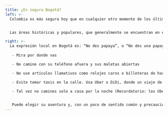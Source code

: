 ```yaml
---
title: ¿Es segura Bogotá?
left: >-
  Colombia es más segura hoy que en cualquier otro momento de los últimos 50 años, y esperamos que Devcon en Bogotá sea una experiencia impactante para todos. Dicho esto, si bien Bogotá es una ciudad muy moderna, se encuentra en un país en desarrollo, y recomendamos tomar algunas precauciones básicas. Haz eso, y tu mayor problema probablemente será querer quedarte más tiempo.


  Las áreas históricas y populares, que generalmente se encuentran en el centro y al norte del centro, son las regiones más seguras. También ayudaremos a guiar a los asistentes hacia los lugares correctos en el momento correcto del día, por ejemplo: las áreas de moda que están llenas de vida nocturna son mejores después del anochecer, mientras que el centro histórico es mejor para frecuentar durante el día.

right: >-
  La expresión local en Bogotá es: “No des papaya”, o “No des una papaya”. Esencialmente significa, no se convierta en un objetivo obvio: use el sentido común mientras esté en Bogotá. Eso significa:
  
   - Mira por donde vas

   - No camine con su teléfono afuera y sus maletas abiertas

   - No use artículos llamativos como relojes caros o billeteras de hardware chapadas en oro.

   - Evite tomar taxis en la calle. Usa Uber o DiDi, donde un viaje de 20 minutos cuesta alrededor de $3 USD. Consejo: tal vez pague el dólar extra por un "Uber Comfort" más agradable *(recomendado cuando viene del aeropuerto)*.
  
   - Tal vez no camines solo a casa por la noche (Recordatorio: los Ubers son fáciles y baratos).


   Puede elegir su aventura y, con un poco de sentido común y precaución adicional, puede esperar tener una experiencia divertida y segura en Bogotá.
---
```

